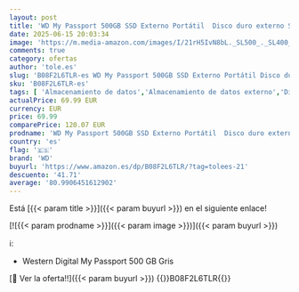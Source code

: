 ```yaml
---
layout: post
title: 'WD My Passport 500GB SSD Externo Portátil  Disco duro externo SSD con velodidad de lectura de hasta 1050 MB/s 1000 MB/s de escritura  Funciona con PC  Xbox y Playstation  Gris espacial'
date: 2025-06-15 20:03:34
image: 'https://m.media-amazon.com/images/I/21rH5IvN8bL._SL500_._SL400_.jpg'
comments: true
category: ofertas
author: 'tole.es'
slug: 'B08F2L6TLR-es WD My Passport 500GB SSD Externo Portátil Disco duro...'
sku: 'B08F2L6TLR-es'
tags: [ 'Almacenamiento de datos','Almacenamiento de datos externo','Discos duros sólidos externos','Informática','playstation','wd','xbox','🇪🇸', ]
actualPrice: 69.99 EUR
currency: EUR
price: 69.99
comparePrice: 120.07 EUR
prodname: 'WD My Passport 500GB SSD Externo Portátil  Disco duro externo SSD con velodidad de lectura de hasta 1050 MB/s 1000 MB/s de escritura  Funciona con PC  Xbox y Playstation  Gris espacial'
country: 'es'
flag: '🇪🇸'
brand: 'WD'
buyurl: 'https://www.amazon.es/dp/B08F2L6TLR/?tag=tolees-21'
descuento: '41.71'
average: '80.9906451612902'
---
```


Está [{{< param title >}}]({{< param buyurl >}}) en el siguiente enlace!

[![{{< param prodname >}}]({{< param image >}})]({{< param buyurl >}})

ℹ️:

- Western Digital My Passport 500 GB Gris

[🛒 Ver la oferta!!]({{< param buyurl >}})
{{<world>}}B08F2L6TLR{{</world>}}
